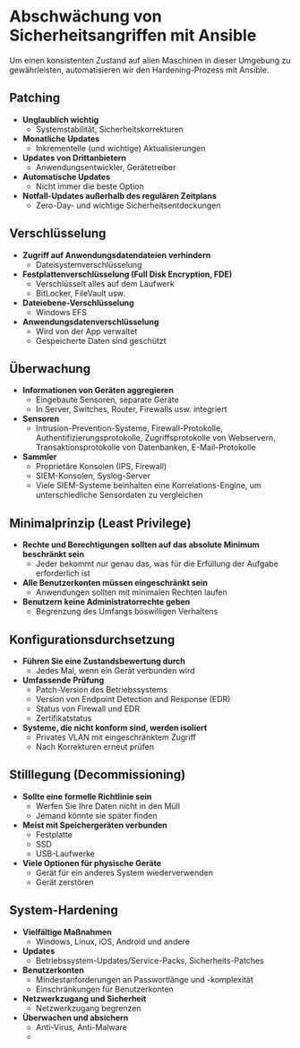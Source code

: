 # Abschwächung von Sicherheitsangriffen mit Ansible

Um einen konsistenten Zustand auf allen Maschinen in dieser Umgebung zu gewährleisten, automatisieren wir den Hardening-Prozess mit Ansible.

## **Patching**  
- **Unglaublich wichtig**  
  - Systemstabilität, Sicherheitskorrekturen  
- **Monatliche Updates**  
  - Inkrementelle (und wichtige) Aktualisierungen  
- **Updates von Drittanbietern**  
  - Anwendungsentwickler, Gerätetreiber  
- **Automatische Updates**  
  - Nicht immer die beste Option  
- **Notfall-Updates außerhalb des regulären Zeitplans**  
  - Zero-Day- und wichtige Sicherheitsentdeckungen  

## **Verschlüsselung**  
- **Zugriff auf Anwendungsdatendateien verhindern**  
  - Dateisystemverschlüsselung  
- **Festplattenverschlüsselung (Full Disk Encryption, FDE)**  
  - Verschlüsselt alles auf dem Laufwerk  
  - BitLocker, FileVault usw.  
- **Dateiebene-Verschlüsselung**  
  - Windows EFS  
- **Anwendungsdatenverschlüsselung**  
  - Wird von der App verwaltet  
  - Gespeicherte Daten sind geschützt  

## **Überwachung**  
- **Informationen von Geräten aggregieren**  
  - Eingebaute Sensoren, separate Geräte  
  - In Server, Switches, Router, Firewalls usw. integriert  
- **Sensoren**  
  - Intrusion-Prevention-Systeme, Firewall-Protokolle,  
    Authentifizierungsprotokolle, Zugriffsprotokolle von Webservern,  
    Transaktionsprotokolle von Datenbanken, E-Mail-Protokolle  
- **Sammler**  
  - Proprietäre Konsolen (IPS, Firewall)  
  - SIEM-Konsolen, Syslog-Server  
  - Viele SIEM-Systeme beinhalten eine Korrelations-Engine, um  
    unterschiedliche Sensordaten zu vergleichen  

## **Minimalprinzip (Least Privilege)**  
- **Rechte und Berechtigungen sollten auf das absolute Minimum beschränkt sein**  
  - Jeder bekommt nur genau das, was für die Erfüllung der Aufgabe erforderlich ist  
- **Alle Benutzerkonten müssen eingeschränkt sein**  
  - Anwendungen sollten mit minimalen Rechten laufen  
- **Benutzern keine Administratorrechte geben**  
  - Begrenzung des Umfangs böswilligen Verhaltens  

## **Konfigurationsdurchsetzung**  
- **Führen Sie eine Zustandsbewertung durch**  
  - Jedes Mal, wenn ein Gerät verbunden wird  
- **Umfassende Prüfung**  
  - Patch-Version des Betriebssystems  
  - Version von Endpoint Detection and Response (EDR)  
  - Status von Firewall und EDR  
  - Zertifikatstatus  
- **Systeme, die nicht konform sind, werden isoliert**  
  - Privates VLAN mit eingeschränktem Zugriff  
  - Nach Korrekturen erneut prüfen  

## **Stilllegung (Decommissioning)**  
- **Sollte eine formelle Richtlinie sein**  
  - Werfen Sie Ihre Daten nicht in den Müll  
  - Jemand könnte sie später finden  
- **Meist mit Speichergeräten verbunden**  
  - Festplatte  
  - SSD  
  - USB-Laufwerke  
- **Viele Optionen für physische Geräte**  
  - Gerät für ein anderes System wiederverwenden  
  - Gerät zerstören  

## **System-Hardening**  
- **Vielfältige Maßnahmen**  
  - Windows, Linux, iOS, Android und andere  
- **Updates**  
  - Betriebssystem-Updates/Service-Packs, Sicherheits-Patches  
- **Benutzerkonten**  
  - Mindestanforderungen an Passwortlänge und -komplexität  
  - Einschränkungen für Benutzerkonten  
- **Netzwerkzugang und Sicherheit**  
  - Netzwerkzugang begrenzen  
- **Überwachen und absichern**  
  - Anti-Virus, Anti-Malware
  - 
